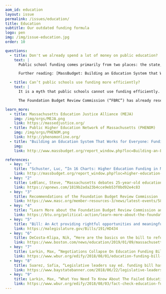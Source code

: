 ```yaml
---
aom_id: education
layout: issue
permalink: /issues/education/
title: Education
subtitle: Our outdated funding formula
logo: pen
img: /img/issue-education.jpg
order: 10

questions:
  - title: Don't we already spend a lot of money on public education?
    text: |
      Public school funding comes primarily from two places: the state, and the city/town school district. The state consistently underfunds all public schools, but wealthier cities and towns use their own funds to make up the difference between the “foundation budget” and the actual cost of giving students a quality education. This practice perpetuates inequalities, as wealthier districts can afford to put extra money into their schools, while schools in poorer districts are severely underfunded. The state’s wealthiest school districts spend over 40% more per student than the state’s poorest school districts.

      Further reading: [MassBudget: Building an Education System that Works for Everyone](http://massbudget.org/report_window.php?loc=Building-an-Education-System-that-Works-for-Everyone.html)

  - title: Can’t public schools use funding more efficiently?
    text: |
      It is a myth that public schools cannot use funding efficiently. In fact, many public schools have been increasing class sizes in an effort to save money, and many public school teachers have to buy their own supplies.

      The Foundation Budget Review Commission (“FBRC”) has already researched what a reasonable budget would be for a public school. The FBRC was a bipartisan group; their findings should not have been controversial. The problem is not a lack of research; the problem is a lack of political will on Beacon Hill to fund education.

learn_more:
  - title: Massachusetts Education Justice Alliance (MEJA)
    img: /img/orgs/MEJA.png
    link: https://massedjustice.org/
  - title: Public Higher Education Network of Massachusetts (PHENOM)
    img: /img/orgs/PHENOM.png
    link: http://phenomonline.org/
  - title: "Building an Education System That Works for Everyone: Funding Reforms to Help All Our Children Thrive (Massachusetts Budget and Policy Center)"
    img:
    link: http://www.massbudget.org/report_window.php?loc=Building-an-Education-System-that-Works-for-Everyone.html

references:
  - key: "1"
    title: "Schuster, Luc, “In 16 Charts: Higher Education Funding in Massachusetts,” Massachusetts Budget and Policy Center, December 13, 2016"
    link: http://massbudget.org/report_window.php?loc=higher-education-funding-in-massachusetts.html
  - key: "2"
    title: LeBlanc, Steve, “Massachusetts debates 25-year-old education funding formula,” Associated Press, July 15, 2018
    link: https://apnews.com/1819b2ada23b4cce9eb53f0bd92e4c83
  - key: "3"
    title: Recommendations of the Foundation Budget Review Commission
    link: https://www.masc.org/member-resources-3/news/latest-events/58-forms-a-publications/publications/825-recommendations-of-the-foundation-budget-review-commission
  - key: "4"
    title: “Learn More about the Foundation Budget Review Commission and S. 2325,” Boston Teachers Union, April 2, 2018
    link: https://btu.org/political-action/learn-more-about-the-foundation-budget-review-commission-and-s-2325/
  - key: "5"
    title: "Bill: An Act providing rightful opportunities and meaningful investment for successful and equitable education"
    link: https://malegislature.gov/Bills/191/HD434
  - key: "6"
    title: DeCosta-Klipa, Nik, “Here are the basics on the bill to reform how Massachusetts schools are funded,” Boston.com, January 11, 2019
    link: https://www.boston.com/news/education/2019/01/09/massachusetts-education-bill-promise-act
  - key: "7"
    title: Larkin, Max, “Negotiations Collapse On Education Funding Bill As Legislative Session Ends,” WBUR, August 01, 2018
    link: https://www.wbur.org/edify/2018/08/01/education-funding-bill-collapses
  - key: "8"
    title: Suarez, Safia, “Legislative leaders say ed. funding bill has little chance,” Bay State Banner, June 22, 2018
    link: https://www.baystatebanner.com/2018/06/22/legislative-leaders-say-ed-funding-bill-has-little-chance/
  - key: "9"
    title: Larkin, Max, “What You Need To Know About The Failed Education Funding Bills,” WBUR, August 03, 2018
    link: https://www.wbur.org/edify/2018/08/03/fact-check-education-funding
---
```

